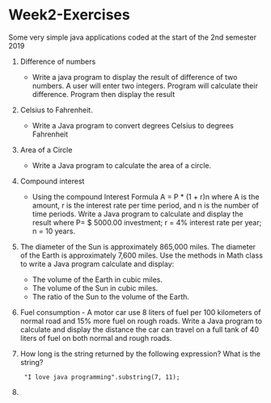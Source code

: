 # Week2-Exercises
Some very simple java applications coded at the start of the 2nd semester 2019 

1.  Difference of numbers
    * Write a java program to display the result of difference of two numbers. 
    A user will enter two integers. Program will calculate their difference. 
    Program then display the result
    
2.  Celsius to Fahrenheit.
    * Write a Java program to convert degrees Celsius to degrees Fahrenheit

3.  Area of a Circle
    *  Write a Java program to calculate the area of a circle.
  
4.  Compound interest
    * Using the compound Interest Formula A = P * (1 + r)n where A is the amount, r is the interest rate per time period, and n is the
    number of time periods. Write a Java program to calculate and display the result where P= $ 5000.00 investment; r = 4% interest rate per year; n = 10 years.
    
5. The diameter of the Sun is approximately 865,000 miles. The diameter of the Earth is approximately 7,600 miles.
Use the methods in Math class to write a Java program calculate and display:
    *  The volume of the Earth in cubic miles.
    *  The volume of the Sun in cubic miles.
    *  The ratio of the Sun to the volume of the Earth.

6. Fuel consumption - A motor car use 8 liters of fuel per 100 kilometers of normal road and 15% more fuel on rough roads. 
Write a Java program to calculate and display the distance the car can travel on a full tank of 40 liters of fuel on both normal and rough roads.

7. How long is the string returned by the following expression? What is the string?
        
        "I love java programming".substring(7, 11);
        
8. 




